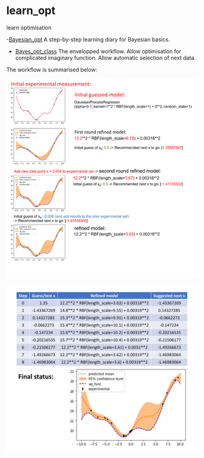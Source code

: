 # learn_opt
 learn optimisation

-[Bayesian_opt](http://localhost:8888/notebooks/Bayesian_opt.ipynb)
A step-by-step learning diary for Bayesian basics. 

- [Bayes_opt_class](https://github.com/xueannafang/learn_opt/blob/main/Bayes_opt_class.ipynb)
The envelopped workflow. Allow optimisation for complicated imaginary function. Allow automatic selection of next data.

The workflow is summarised below:

<p>
 <img src=https://github.com/xueannafang/learn_opt/blob/main/exp_1.png width=1000>
 </p>

 
<p>
 <img src=https://github.com/xueannafang/learn_opt/blob/main/exp_2.png width=1000>
 </p>